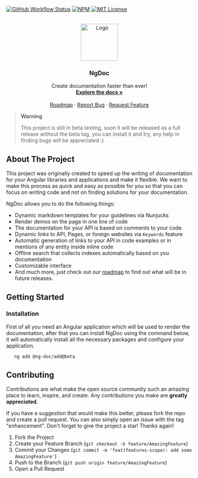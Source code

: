 [![GitHub Workflow Status][build-shield]][build-url]
[![NPM][npm-shield]][npm-url]
[![MIT License][license-shield]][license-url]

<!-- PROJECT LOGO -->
<br />
<div align="center">
  <a href="https://github.com/skoropadas/ng-doc">
    <img src="https://ng-doc.com/assets/images/ng-doc.svg?" alt="Logo" height="100px">
  </a>

<h3 align="center">NgDoc</h3>

  <p align="center">
    Create documentation faster than ever!
    <br />
    <a href="https://ng-doc.com/"><strong>Explore the docs »</strong></a>
    <br />
    <br />
	<a href="https://ng-doc.com/getting-started/roadmap">Roadmap</a>
    ·
    <a href="https://github.com/skoropadas/ng-doc/issues">Report Bug</a>
    ·
    <a href="https://github.com/skoropadas/ng-doc/issues">Request Feature</a>
  </p>
</div>

> **Warning**
>
> This project is still in beta testing, soon it will be released as a full release without the beta
> tag, you can install it and try, any help in finding bugs will be appreciated :)

<!-- ABOUT THE PROJECT -->

## About The Project

This project was originally created to speed up the writing of documentation for your Angular
libraries and applications and make it flexible. We want to make this process as quick and easy as
possible for you so that you can focus on writing code and not on finding solutions for your
documentation.

NgDoc allows you to do the following things:

-   Dynamic markdown templates for your guidelines via Nunjucks
-   Render demos on the page in one line of code
-   The documentation for your API is based on comments to your code
-   Dynamic links to API, Pages, or foreign websites via `Keywords` feature
-   Automatic generation of links to your API in code examples or in mentions of any entity inside
    inline code
-   Offline search that collects indexes automatically based on you documentation
-   Customizable interface
-   And much more, just check out
    our [roadmap](https://ng-doc.com/getting-started/roadmap) to find out what will be in future
    releases.

<!-- GETTING STARTED -->

## Getting Started

### Installation

First of all you need an Angular application which will be used to render the documentation, after
that you can install NgDoc using the command below, it will automatically install all the necessary
packages and configure your application.

```sh
   ng add @ng-doc/add@beta
```

<!-- CONTRIBUTING -->

## Contributing

Contributions are what make the open source community such an amazing place to learn, inspire, and
create. Any contributions you make are **greatly appreciated**.

If you have a suggestion that would make this better, please fork the repo and create a pull
request. You can also simply open an issue with the tag "enhancement".
Don't forget to give the project a star! Thanks again!

1. Fork the Project
2. Create your Feature Branch (`git checkout -b feature/AmazingFeature`)
3. Commit your Changes (`git commit -m 'feat(features-scope): add some AmazingFeature'`)
4. Push to the Branch (`git push origin feature/AmazingFeature`)
5. Open a Pull Request

<!-- MARKDOWN LINKS & IMAGES -->
<!-- https://www.markdownguide.org/basic-syntax/#reference-style-links -->

[npm-shield]: https://img.shields.io/npm/v/@ng-doc/builder.svg?style=for-the-badge
[npm-url]: https://www.npmjs.com/package/@ng-doc/builder
[license-shield]: https://img.shields.io/github/license/skoropadas/ng-doc.svg?style=for-the-badge
[license-url]: https://github.com/othneildrew/Best-README-Template/blob/master/LICENSE.txt
[build-shield]: https://img.shields.io/github/actions/workflow/status/skoropadas/ng-doc/release.yml?style=for-the-badge&branch=release
[build-url]: https://github.com/skoropadas/ng-doc/actions

